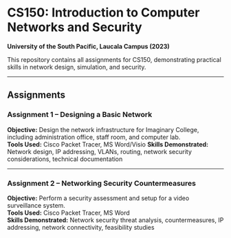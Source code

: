 # CS150: Introduction to Computer Networks and Security
**University of the South Pacific, Laucala Campus (2023)**

This repository contains all assignments for CS150, demonstrating practical skills in network design, simulation, and security.

---

## Assignments

### Assignment 1 – Designing a Basic Network
**Objective:** Design the network infrastructure for Imaginary College, including administration office, staff room, and computer lab.  
**Tools Used:** Cisco Packet Tracer, MS Word/Visio 
**Skills Demonstrated:** Network design, IP addressing, VLANs, routing, network security considerations, technical documentation  

---

### Assignment 2 – Networking Security Countermeasures
**Objective:** Perform a security assessment and setup for a video surveillance system.  
**Tools Used:** Cisco Packet Tracer, MS Word  
**Skills Demonstrated:** Network security threat analysis, countermeasures, IP addressing, network connectivity, feasibility studies  

